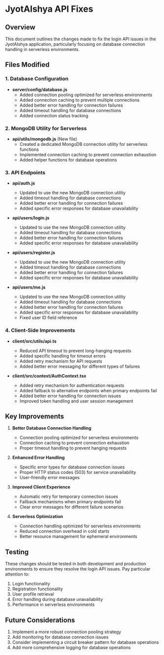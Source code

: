 # JyotAIshya API Fixes

## Overview
This document outlines the changes made to fix the login API issues in the JyotAIshya application, particularly focusing on database connection handling in serverless environments.

## Files Modified

### 1. Database Configuration
- **server/config/database.js**
  - Added connection pooling optimized for serverless environments
  - Added connection caching to prevent multiple connections
  - Added better error handling for connection failures
  - Added timeout handling for database connections
  - Added connection status tracking

### 2. MongoDB Utility for Serverless
- **api/utils/mongodb.js** (New file)
  - Created a dedicated MongoDB connection utility for serverless functions
  - Implemented connection caching to prevent connection exhaustion
  - Added helper functions for database operations

### 3. API Endpoints
- **api/auth.js**
  - Updated to use the new MongoDB connection utility
  - Added timeout handling for database connections
  - Added better error handling for connection failures
  - Added specific error responses for database unavailability

- **api/users/login.js**
  - Updated to use the new MongoDB connection utility
  - Added timeout handling for database connections
  - Added better error handling for connection failures
  - Added specific error responses for database unavailability

- **api/users/register.js**
  - Updated to use the new MongoDB connection utility
  - Added timeout handling for database connections
  - Added better error handling for connection failures
  - Added specific error responses for database unavailability

- **api/users/me.js**
  - Updated to use the new MongoDB connection utility
  - Added timeout handling for database connections
  - Added better error handling for connection failures
  - Added specific error responses for database unavailability
  - Fixed user ID field reference

### 4. Client-Side Improvements
- **client/src/utils/api.ts**
  - Reduced API timeout to prevent long-hanging requests
  - Added specific handling for timeout errors
  - Added retry mechanism for API requests
  - Added better error messaging for different types of failures

- **client/src/context/AuthContext.tsx**
  - Added retry mechanism for authentication requests
  - Added fallback to alternative endpoints when primary endpoints fail
  - Added better error handling for connection issues
  - Improved token handling and user session management

## Key Improvements

1. **Better Database Connection Handling**
   - Connection pooling optimized for serverless environments
   - Connection caching to prevent connection exhaustion
   - Proper timeout handling to prevent hanging requests

2. **Enhanced Error Handling**
   - Specific error types for database connection issues
   - Proper HTTP status codes (503) for service unavailability
   - User-friendly error messages

3. **Improved Client Experience**
   - Automatic retry for temporary connection issues
   - Fallback mechanisms when primary endpoints fail
   - Clear error messages for different failure scenarios

4. **Serverless Optimization**
   - Connection handling optimized for serverless environments
   - Reduced connection overhead in cold starts
   - Better resource management for ephemeral environments

## Testing
These changes should be tested in both development and production environments to ensure they resolve the login API issues. Pay particular attention to:

1. Login functionality
2. Registration functionality
3. User profile retrieval
4. Error handling during database unavailability
5. Performance in serverless environments

## Future Considerations
1. Implement a more robust connection pooling strategy
2. Add monitoring for database connection issues
3. Consider implementing a circuit breaker pattern for database operations
4. Add more comprehensive logging for database operations